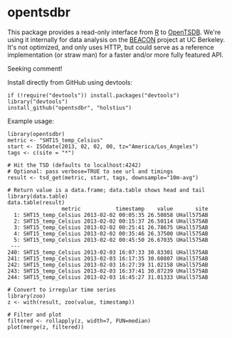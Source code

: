 opentsdbr
========

This package provides a read-only interface from [R] to [OpenTSDB]. We're using it internally for data analysis on the [BEACON] project at UC Berkeley. It's not optimized, and only uses HTTP, but could serve as a reference implementation (or straw man) for a faster and/or more fully featured API.

Seeking comment!

Install directly from GitHub using devtools:

    if (!require("devtools")) install.packages("devtools")
    library("devtools")
    install_github("opentsdbr", "holstius")

Example usage:

    library(opentsdbr)
    metric <- "SHT15_temp_Celsius"
    start <- ISOdate(2013, 02, 02, 00, tz="America/Los_Angeles")
    tags <- c(site = "*")
    
    # Hit the TSD (defaults to localhost:4242)
    # Optional: pass verbose=TRUE to see url and timings
    result <- tsd_get(metric, start, tags, downsample="10m-avg")
    
    # Return value is a data.frame; data.table shows head and tail
    library(data.table)
    data.table(result)
                     metric           timestamp    value       site
      1: SHT15_temp_Celsius 2013-02-02 00:05:35 26.50858 UHall575AB
      2: SHT15_temp_Celsius 2013-02-02 00:15:37 26.50114 UHall575AB
      3: SHT15_temp_Celsius 2013-02-02 00:25:41 26.78675 UHall575AB
      4: SHT15_temp_Celsius 2013-02-02 00:35:46 26.37500 UHall575AB
      5: SHT15_temp_Celsius 2013-02-02 00:45:50 26.67035 UHall575AB
     ---                                                           
    240: SHT15_temp_Celsius 2013-02-03 16:07:33 30.83301 UHall575AB
    241: SHT15_temp_Celsius 2013-02-03 16:17:35 30.60807 UHall575AB
    242: SHT15_temp_Celsius 2013-02-03 16:27:39 31.02158 UHall575AB
    243: SHT15_temp_Celsius 2013-02-03 16:37:41 30.87239 UHall575AB
    244: SHT15_temp_Celsius 2013-02-03 16:45:27 31.01333 UHall575AB
    
    # Convert to irregular time series
    library(zoo)
    z <- with(result, zoo(value, timestamp))
    
    # Filter and plot
    filtered <- rollapply(z, width=7, FUN=median)
    plot(merge(z, filtered))

[R]: http://r-project.org "R"
[OpenTSDB]: http://www.opentsdb.net "OpenTSDB"
[BEACON]: http://beacon.berkeley.edu "Beacon"